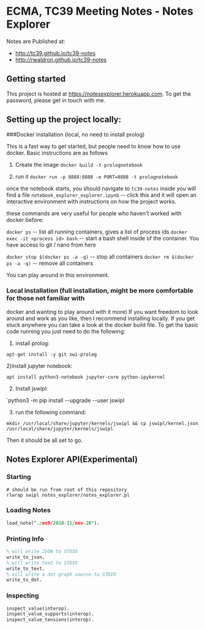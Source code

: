 # ECMA, TC39 Meeting Notes - Notes Explorer

Notes are Published at:

- http://tc39.github.io/tc39-notes
- http://rwaldron.github.io/tc39-notes

## Getting started

This project is hosted at https://notesexplorer.herokuapp.com. To get the password, please get in
touch with me.

## Setting up the project locally:

###Docker installation (local, no need to install prolog)

This is a fast way to get started, but people need to know how to use docker. Basic instructions
are as follows

1) Create the image
`docker build -t prolognotebook`

2) run it
`docker run -p 8888:8888 -e PORT=8888 -t prolognotebook`

once the notebook starts, you should navigate to `tc39-notes` inside you will find a file
`notebook_explorer_explorer.ipynb` -- click this and it will open an interactive environment
with instructions on how the project works.

these commands are very useful for people who haven't worked with docker before:

`docker ps` -- list all running containers, gives a list of process ids
`docker exec -it <process id> bash` -- start a bash shell inside of the container. You have access
to git / nano from here

`docker stop $(docker ps -a -q)` -- stop all containers
`docker rm $(docker ps -a -q)` -- remove all containers

You can play around in this environment.

### Local installation (full installation, might be more comfortable for those not familiar with
docker and wanting to play around with it more)
If you want freedom to look around and work as you like, then I recommend installing locally. If
you get stuck anywhere you can take a look at the docker build file.
To get the basic code running you just need to do the following:

1) install prolog:

`apt-get install -y git swi-prolog`

2)install jupyter notebook:

`apt install python3-notebook jupyter-core python-ipykernel`

2) Install jswipl:

`python3 -m pip install --upgrade --user jswipl

3) run the following command:

`mkdir /usr/local/share/jupyter/kernels/jswipl && cp jswipl/kernel.json /usr/local/share/jupyter/kernels/jswipl`

Then it should be all set to go.


## Notes Explorer API(Experimental)

### Starting

```console
# should be run from root of this repository
rlwrap swipl notes_explorer/notes_explorer.pl
```

### Loading Notes

```prolog
load_note("./es9/2018-11/nov-28").
```

### Printing Info

```prolog
% will write JSON to STDIO
write_to_json.
% will write text to STDIO
write_to_text.
% will write a dot graph source to STDIO
write_to_dot.
```

### Inspecting

```prolog
inspect_value(interop).
inspect_value_supports(interop).
inspect_value_tensions(interop).
```
